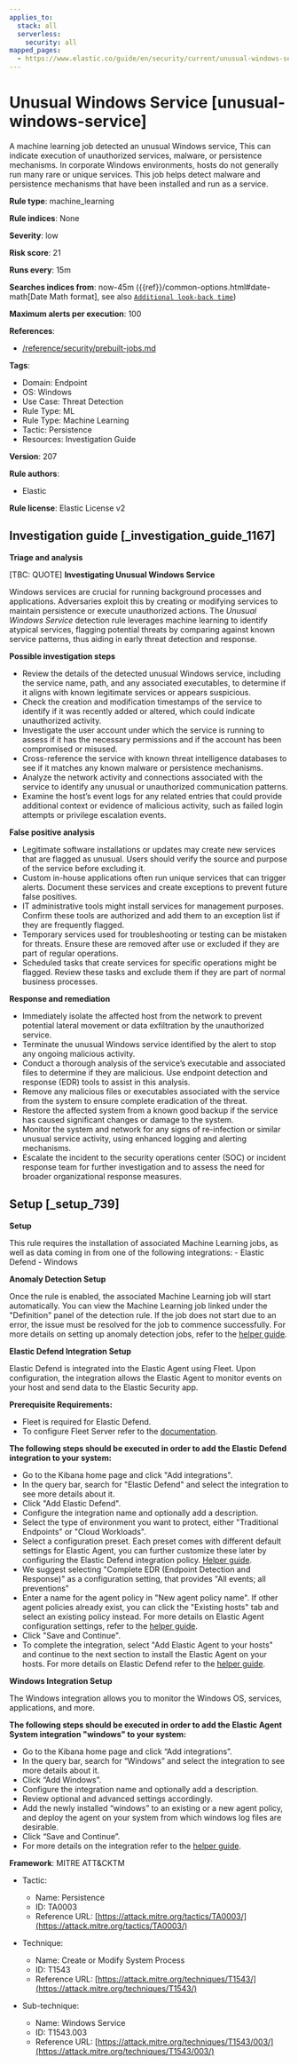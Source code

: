 ```yaml
---
applies_to:
  stack: all
  serverless:
    security: all
mapped_pages:
  - https://www.elastic.co/guide/en/security/current/unusual-windows-service.html
---
```


# Unusual Windows Service [unusual-windows-service]

A machine learning job detected an unusual Windows service, This can indicate execution of unauthorized services, malware, or persistence mechanisms. In corporate Windows environments, hosts do not generally run many rare or unique services. This job helps detect malware and persistence mechanisms that have been installed and run as a service.

**Rule type**: machine_learning

**Rule indices**: None

**Severity**: low

**Risk score**: 21

**Runs every**: 15m

**Searches indices from**: now-45m ({{ref}}/common-options.html#date-math[Date Math format], see also [`Additional look-back time`](docs-content://solutions/security/detect-and-alert/create-detection-rule.md#rule-schedule))

**Maximum alerts per execution**: 100

**References**:

* [/reference/security/prebuilt-jobs.md](/reference/prebuilt-jobs.md)

**Tags**:

* Domain: Endpoint
* OS: Windows
* Use Case: Threat Detection
* Rule Type: ML
* Rule Type: Machine Learning
* Tactic: Persistence
* Resources: Investigation Guide

**Version**: 207

**Rule authors**:

* Elastic

**Rule license**: Elastic License v2

## Investigation guide [_investigation_guide_1167]

**Triage and analysis**

[TBC: QUOTE]
**Investigating Unusual Windows Service**

Windows services are crucial for running background processes and applications. Adversaries exploit this by creating or modifying services to maintain persistence or execute unauthorized actions. The *Unusual Windows Service* detection rule leverages machine learning to identify atypical services, flagging potential threats by comparing against known service patterns, thus aiding in early threat detection and response.

**Possible investigation steps**

* Review the details of the detected unusual Windows service, including the service name, path, and any associated executables, to determine if it aligns with known legitimate services or appears suspicious.
* Check the creation and modification timestamps of the service to identify if it was recently added or altered, which could indicate unauthorized activity.
* Investigate the user account under which the service is running to assess if it has the necessary permissions and if the account has been compromised or misused.
* Cross-reference the service with known threat intelligence databases to see if it matches any known malware or persistence mechanisms.
* Analyze the network activity and connections associated with the service to identify any unusual or unauthorized communication patterns.
* Examine the host’s event logs for any related entries that could provide additional context or evidence of malicious activity, such as failed login attempts or privilege escalation events.

**False positive analysis**

* Legitimate software installations or updates may create new services that are flagged as unusual. Users should verify the source and purpose of the service before excluding it.
* Custom in-house applications often run unique services that can trigger alerts. Document these services and create exceptions to prevent future false positives.
* IT administrative tools might install services for management purposes. Confirm these tools are authorized and add them to an exception list if they are frequently flagged.
* Temporary services used for troubleshooting or testing can be mistaken for threats. Ensure these are removed after use or excluded if they are part of regular operations.
* Scheduled tasks that create services for specific operations might be flagged. Review these tasks and exclude them if they are part of normal business processes.

**Response and remediation**

* Immediately isolate the affected host from the network to prevent potential lateral movement or data exfiltration by the unauthorized service.
* Terminate the unusual Windows service identified by the alert to stop any ongoing malicious activity.
* Conduct a thorough analysis of the service’s executable and associated files to determine if they are malicious. Use endpoint detection and response (EDR) tools to assist in this analysis.
* Remove any malicious files or executables associated with the service from the system to ensure complete eradication of the threat.
* Restore the affected system from a known good backup if the service has caused significant changes or damage to the system.
* Monitor the system and network for any signs of re-infection or similar unusual service activity, using enhanced logging and alerting mechanisms.
* Escalate the incident to the security operations center (SOC) or incident response team for further investigation and to assess the need for broader organizational response measures.


## Setup [_setup_739]

**Setup**

This rule requires the installation of associated Machine Learning jobs, as well as data coming in from one of the following integrations: - Elastic Defend - Windows

**Anomaly Detection Setup**

Once the rule is enabled, the associated Machine Learning job will start automatically. You can view the Machine Learning job linked under the "Definition" panel of the detection rule. If the job does not start due to an error, the issue must be resolved for the job to commence successfully. For more details on setting up anomaly detection jobs, refer to the [helper guide](docs-content://explore-analyze/machine-learning/anomaly-detection.md).

**Elastic Defend Integration Setup**

Elastic Defend is integrated into the Elastic Agent using Fleet. Upon configuration, the integration allows the Elastic Agent to monitor events on your host and send data to the Elastic Security app.

**Prerequisite Requirements:**

* Fleet is required for Elastic Defend.
* To configure Fleet Server refer to the [documentation](docs-content://reference/ingestion-tools/fleet/fleet-server.md).

**The following steps should be executed in order to add the Elastic Defend integration to your system:**

* Go to the Kibana home page and click "Add integrations".
* In the query bar, search for "Elastic Defend" and select the integration to see more details about it.
* Click "Add Elastic Defend".
* Configure the integration name and optionally add a description.
* Select the type of environment you want to protect, either "Traditional Endpoints" or "Cloud Workloads".
* Select a configuration preset. Each preset comes with different default settings for Elastic Agent, you can further customize these later by configuring the Elastic Defend integration policy. [Helper guide](docs-content://solutions/security/configure-elastic-defend/configure-an-integration-policy-for-elastic-defend.md).
* We suggest selecting "Complete EDR (Endpoint Detection and Response)" as a configuration setting, that provides "All events; all preventions"
* Enter a name for the agent policy in "New agent policy name". If other agent policies already exist, you can click the "Existing hosts" tab and select an existing policy instead. For more details on Elastic Agent configuration settings, refer to the [helper guide](docs-content://reference/ingestion-tools/fleet/agent-policy.md).
* Click "Save and Continue".
* To complete the integration, select "Add Elastic Agent to your hosts" and continue to the next section to install the Elastic Agent on your hosts. For more details on Elastic Defend refer to the [helper guide](docs-content://solutions/security/configure-elastic-defend/install-elastic-defend.md).

**Windows Integration Setup**

The Windows integration allows you to monitor the Windows OS, services, applications, and more.

**The following steps should be executed in order to add the Elastic Agent System integration "windows" to your system:**

* Go to the Kibana home page and click “Add integrations”.
* In the query bar, search for “Windows” and select the integration to see more details about it.
* Click “Add Windows”.
* Configure the integration name and optionally add a description.
* Review optional and advanced settings accordingly.
* Add the newly installed “windows” to an existing or a new agent policy, and deploy the agent on your system from which windows log files are desirable.
* Click “Save and Continue”.
* For more details on the integration refer to the [helper guide](https://docs.elastic.co/integrations/windows).

**Framework**: MITRE ATT&CKTM

* Tactic:

    * Name: Persistence
    * ID: TA0003
    * Reference URL: [https://attack.mitre.org/tactics/TA0003/](https://attack.mitre.org/tactics/TA0003/)

* Technique:

    * Name: Create or Modify System Process
    * ID: T1543
    * Reference URL: [https://attack.mitre.org/techniques/T1543/](https://attack.mitre.org/techniques/T1543/)

* Sub-technique:

    * Name: Windows Service
    * ID: T1543.003
    * Reference URL: [https://attack.mitre.org/techniques/T1543/003/](https://attack.mitre.org/techniques/T1543/003/)



